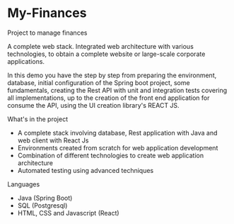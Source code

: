 # My-Finances
Project to manage finances

A complete web stack. Integrated web architecture with various technologies, to obtain a complete website or large-scale corporate applications.

In this demo you have the step by step from preparing the environment, database, initial configuration of the Spring boot project, some fundamentals, creating the Rest API with unit and integration tests covering all implementations, up to the creation of the front end application for consume the API, using the UI creation library's REACT JS.

What's in the project
  - A complete stack involving database, Rest application with Java and web client with React Js
  - Environments created from scratch for web application development
  - Combination of different technologies to create web application architecture
  - Automated testing using advanced techniques

Languages
  - Java (Spring Boot)
  - SQL (Postgresql)
  - HTML, CSS and Javascript (React)

